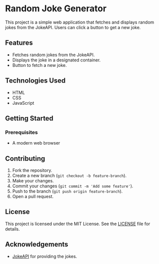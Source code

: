 # Random Joke Generator

This project is a simple web application that fetches and displays random jokes from the JokeAPI. Users can click a button to get a new joke.

## Features

- Fetches random jokes from the JokeAPI.
- Displays the joke in a designated container.
- Button to fetch a new joke.

## Technologies Used

- HTML
- CSS
- JavaScript

## Getting Started

### Prerequisites

- A modern web browser

## Contributing

1. Fork the repository.
2. Create a new branch (`git checkout -b feature-branch`).
3. Make your changes.
4. Commit your changes (`git commit -m 'Add some feature'`).
5. Push to the branch (`git push origin feature-branch`).
6. Open a pull request.

## License

This project is licensed under the MIT License. See the [LICENSE](LICENSE) file for details.

## Acknowledgements

- [JokeAPI](https://jokeapi.dev/) for providing the jokes.
